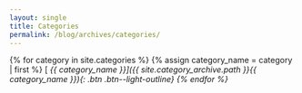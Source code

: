 ```yaml
---
layout: single
title: Categories
permalink: /blog/archives/categories/
---
```


{% for category in site.categories %} {% assign category_name = category | first %} [<i class="fas fa-fw fa-folder-open" aria-hidden="true" /> {{ category_name }}]({{ site.category_archive.path }}{{ category_name }}){: .btn .btn--light-outline} {% endfor %}
